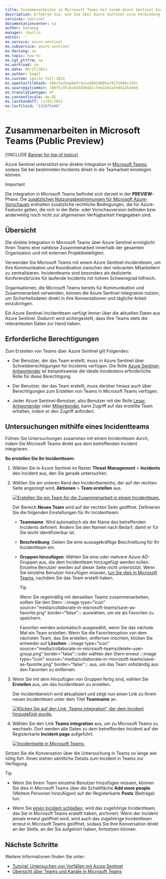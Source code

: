```yaml
---
title: Zusammenarbeiten in Microsoft Teams mit einem Azure Sentinel-Incidentteam | Microsoft-Dokumentation
description: Erfahren Sie, wie Sie über Azure Sentinel eine Verbindung zu Microsoft Teams herstellen, um mit anderen Personen in Ihrem Team mithilfe von Azure Sentinel-Daten zusammenzuarbeiten.
services: sentinel
documentationcenter: na
author: batamig
manager: rkarlin
editor: ''
ms.service: azure-sentinel
ms.subservice: azure-sentinel
ms.devlang: na
ms.topic: how-to
ms.tgt_pltfrm: na
ms.workload: na
ms.date: 06/17/2021
ms.author: bagol
ms.custom: ignite-fall-2021
ms.openlocfilehash: 20bc5a35aa9afc3aced8818809a701f2080c245c
ms.sourcegitcommit: 106f5c9fa5c6d3498dd1cfe63181a7ed4125ae6d
ms.translationtype: HT
ms.contentlocale: de-DE
ms.lasthandoff: 11/02/2021
ms.locfileid: "131075446"
---
```

# <a name="collaborate-in-microsoft-teams-public-preview"></a>Zusammenarbeiten in Microsoft Teams (Public Preview)

[!INCLUDE [Banner for top of topics](./includes/banner.md)]

Azure Sentinel unterstützt eine direkte Integration in [Microsoft Teams](/microsoftteams/), sodass Sie bei bestimmten Incidents direkt in die Teamarbeit einsteigen können.


> [!IMPORTANT]
> Die Integration in Microsoft Teams befindet sich derzeit in der **PREVIEW**-Phase. Die [zusätzlichen Nutzungsbestimmungen für Microsoft Azure-Vorschauen](https://azure.microsoft.com/support/legal/preview-supplemental-terms/) enthalten zusätzliche rechtliche Bedingungen, die für Azure-Features gelten, die sich in der Beta- oder Vorschauversion befinden bzw. anderweitig noch nicht zur allgemeinen Verfügbarkeit freigegeben sind.

## <a name="overview"></a>Übersicht

Die direkte Integration in Microsoft Teams über Azure Sentinel ermöglicht Ihren Teams eine nahtlose Zusammenarbeit innerhalb der gesamten Organisation und mit externen Projektbeteiligten.

Verwenden Sie Microsoft Teams mit einem Azure Sentinel-*Incidentteam*, um Ihre Kommunikation und Koordination zwischen den relevanten Mitarbeitern zu zentralisieren. Incidentteams sind besonders als dedizierte Konferenzbrücke für laufende Incidents mit hohem Schweregrad hilfreich.

Organisationen, die Microsoft Teams bereits für Kommunikation und Zusammenarbeit verwenden, können die Azure Sentinel-Integration nutzen, um Sicherheitsdaten direkt in ihre Konversationen und tägliche Arbeit einzubringen. 

Ein Azure Sentinel-Incidentteam verfügt immer über die aktuellen Daten aus Azure Sentinel. Dadurch wird sichergestellt, dass Ihre Teams stets die relevantesten Daten zur Hand haben.

## <a name="required-permissions"></a>Erforderliche Berechtigungen

Zum Erstellen von Teams über Azure Sentinel gilt Folgendes:

- Der Benutzer, der das Team erstellt, muss in Azure Sentinel über Schreibberechtigungen für Incidents verfügen. Die Rolle [Azure Sentinel-Antwortender](../role-based-access-control/built-in-roles.md#azure-sentinel-responder) ist beispielsweise die ideale mindestens erforderliche Rolle für diese Berechtigung.

- Der Benutzer, der das Team erstellt, muss darüber hinaus auch über Berechtigungen zum Erstellen von Teams in Microsoft Teams verfügen.

- Jeder Azure Sentinel-Benutzer, also Benutzer mit der Rolle [Leser](../role-based-access-control/built-in-roles.md#azure-sentinel-reader), [Antwortender](../role-based-access-control/built-in-roles.md#azure-sentinel-responder) oder [Mitwirkender](../role-based-access-control/built-in-roles.md#azure-sentinel-contributor), kann Zugriff auf das erstellte Team erhalten, indem er den Zugriff anfordert.

## <a name="use-an-incident-team-to-investigate"></a>Untersuchungen mithilfe eines Incidentteams

Führen Sie Untersuchungen zusammen mit einem *Incidentteam* durch, indem Sie Microsoft Teams direkt aus dem betreffenden Incident integrieren.

**So erstellen Sie Ihr Incidentteam:**

1. Wählen Sie in Azure Sentinel im Raster **Threat Management** > **Incidents** den Incident aus, den Sie gerade untersuchen.

1. Wählen Sie am unteren Rand des Incidentbereichs, der auf der rechten Seite angezeigt wird, **Aktionen** > **Team erstellen** aus.

    [ ![Erstellen Sie ein Team für die Zusammenarbeit in einem Incidentteam.](media/collaborate-in-microsoft-teams/create-team.png) ](media/collaborate-in-microsoft-teams/create-team.png#lightbox)

    Der Bereich **Neues Team** wird auf der rechten Seite geöffnet. Definieren Sie die folgenden Einstellungen für Ihr Incidentteam:

    - **Teamname**: Wird automatisch als der Name des betreffenden Incidents definiert. Ändern Sie den Namen nach Bedarf, damit er für Sie leicht identifizierbar ist.
    - **Beschreibung**: Geben Sie eine aussagekräftige Beschreibung für Ihr Incidentteam ein.
    - **Gruppen hinzufügen**: Wählen Sie eine oder mehrere Azure AD-Gruppen aus, die dem Incidentteam hinzugefügt werden sollen. Einzelne Benutzer werden auf dieser Seite nicht unterstützt. Wenn Sie einzelne Benutzer hinzufügen müssen, [tun Sie dies in Microsoft Teams](#more-users), nachdem Sie das Team erstellt haben.

        > [!TIP]
        > Wenn Sie regelmäßig mit denselben Teams zusammenarbeiten, sollten Sie den Stern :::image type="icon" source="media/collaborate-in-microsoft-teams/save-as-favorite.png" border="false"::: auswählen, um sie als Favoriten zu speichern.
        >
        > Favoriten werden automatisch ausgewählt, wenn Sie das nächste Mal ein Team erstellen. Wenn Sie die Favoritenoption von dem nächsten Team, das Sie erstellen, entfernen möchten, klicken Sie entweder auf **Löschen** :::image type="icon" source="media/collaborate-in-microsoft-teams/delete-user-group.png" border="false":::oder wählen den Stern erneut :::image type="icon" source="media/collaborate-in-microsoft-teams/save-as-favorite.png" border="false"::: aus, um das Team vollständig aus den Favoriten zu entfernen.
        >

1. Wenn Sie mit dem Hinzufügen von Gruppen fertig sind, wählen Sie **Erstellen** aus, um das Incidentteam zu erstellen.

    Der Incidentbereich wird aktualisiert und zeigt nun einen Link zu Ihrem neuen Incidentteam unter dem Titel **Teamname** an.

    [ ![Klicken Sie auf den Link „Teams integration“, der dem Incident hinzugefügt wurde.](media/collaborate-in-microsoft-teams/teams-link-added-to-incident.jpg) ](media/collaborate-in-microsoft-teams/teams-link-added-to-incident.jpg#lightbox)


1. Wählen Sie den Link **Teams integration** aus, um zu Microsoft Teams zu wechseln. Dort werden alle Daten zu dem betreffenden Incident auf der Registerkarte **Incident page** aufgeführt.

    [ ![Incidentseite in Microsoft Teams.](media/collaborate-in-microsoft-teams/incident-in-teams.jpg) ](media/collaborate-in-microsoft-teams/incident-in-teams.jpg#lightbox)

Setzen Sie die Konversation über die Untersuchung in Teams so lange wie nötig fort. Ihnen stehen sämtliche Details zum Incident in Teams zur Verfügung.

> [!TIP]
> - <a name="more-users"></a>Wenn Sie Ihrem Team einzelne Benutzer hinzufügen müssen, können Sie dies in Microsoft Teams über die Schaltfläche **Add more people** (Weitere Personen hinzufügen) auf der Registerkarte **Posts** (Beiträge) tun.
>
> - Wenn Sie [einen Incident schließen](investigate-cases.md#closing-an-incident), wird das zugehörige Incidentteam, das Sie in Microsoft Teams erstellt haben, archiviert. Wenn der Incident jemals erneut geöffnet wird, wird auch das zugehörige Incidentteam erneut in Microsoft Teams geöffnet, sodass Sie Ihre Konversation direkt an der Stelle, an der Sie aufgehört haben, fortsetzen können.
>

## <a name="next-steps"></a>Nächste Schritte

Weitere Informationen finden Sie unter:

- [Tutorial: Untersuchen von Vorfällen mit Azure Sentinel](investigate-cases.md)
- [Übersicht über Teams und Kanäle in Microsoft Teams](/microsoftteams/teams-channels-overview/)

